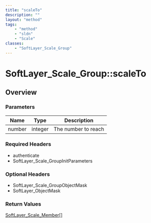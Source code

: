 ```yaml
---
title: "scaleTo"
description: ""
layout: "method"
tags:
    - "method"
    - "sldn"
    - "Scale"
classes:
    - "SoftLayer_Scale_Group"
---
```

# SoftLayer_Scale_Group::scaleTo
## Overview 


### Parameters 
|Name | Type | Description |
| --- | --- | --- |
|number| integer| The number to reach|


### Required Headers
* authenticate
* SoftLayer_Scale_GroupInitParameters

### Optional Headers
* SoftLayer_Scale_GroupObjectMask
* SoftLayer_ObjectMask

### Return Values
<a href='/reference/datatypes/SoftLayer_Scale_Member'>SoftLayer_Scale_Member[] </a>

